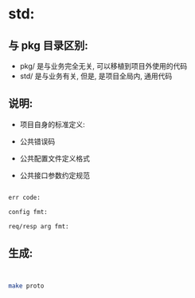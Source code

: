 # std:

## 与 pkg 目录区别:

- pkg/ 是与业务完全无关, 可以移植到项目外使用的代码
- std/ 是与业务有关, 但是, 是项目全局内, 通用代码

## 说明:

- 项目自身的标准定义:

- 公共错误码
- 公共配置文件定义格式
- 公共接口参数约定规范



```bash

err code:

config fmt:

req/resp arg fmt:


```



## 生成:


```bash


make proto

```